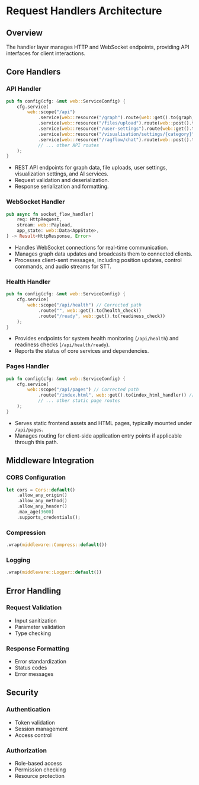 # Request Handlers Architecture

## Overview
The handler layer manages HTTP and WebSocket endpoints, providing API interfaces for client interactions.

## Core Handlers

### API Handler
```rust
pub fn config(cfg: &mut web::ServiceConfig) {
    cfg.service(
        web::scope("/api")
            .service(web::resource("/graph").route(web::get().to(graph_handler)))
            .service(web::resource("/files/upload").route(web::post().to(file_upload_handler)))
            .service(web::resource("/user-settings").route(web::get().to(get_user_settings_handler)))
            .service(web::resource("/visualisation/settings/{category}").route(web::get().to(get_visualisation_settings_handler)))
            .service(web::resource("/ragflow/chat").route(web::post().to(ragflow_chat_handler)))
            // ... other API routes
    );
}
```
- REST API endpoints for graph data, file uploads, user settings, visualization settings, and AI services.
- Request validation and deserialization.
- Response serialization and formatting.

### WebSocket Handler
```rust
pub async fn socket_flow_handler(
    req: HttpRequest,
    stream: web::Payload,
    app_state: web::Data<AppState>,
) -> Result<HttpResponse, Error>
```
- Handles WebSocket connections for real-time communication.
- Manages graph data updates and broadcasts them to connected clients.
- Processes client-sent messages, including position updates, control commands, and audio streams for STT.

### Health Handler
```rust
pub fn config(cfg: &mut web::ServiceConfig) {
    cfg.service(
        web::scope("/api/health") // Corrected path
            .route("", web::get().to(health_check))
            .route("/ready", web::get().to(readiness_check))
    );
}
```
- Provides endpoints for system health monitoring (`/api/health`) and readiness checks (`/api/health/ready`).
- Reports the status of core services and dependencies.

### Pages Handler
```rust
pub fn config(cfg: &mut web::ServiceConfig) {
    cfg.service(
        web::scope("/api/pages") // Corrected path
            .route("/index.html", web::get().to(index_html_handler)) // Example, actual routes may vary
            // ... other static page routes
    );
}
```
- Serves static frontend assets and HTML pages, typically mounted under `/api/pages`.
- Manages routing for client-side application entry points if applicable through this path.

## Middleware Integration

### CORS Configuration
```rust
let cors = Cors::default()
    .allow_any_origin()
    .allow_any_method()
    .allow_any_header()
    .max_age(3600)
    .supports_credentials();
```

### Compression
```rust
.wrap(middleware::Compress::default())
```

### Logging
```rust
.wrap(middleware::Logger::default())
```

## Error Handling

### Request Validation
- Input sanitization
- Parameter validation
- Type checking

### Response Formatting
- Error standardization
- Status codes
- Error messages

## Security

### Authentication
- Token validation
- Session management
- Access control

### Authorization
- Role-based access
- Permission checking
- Resource protection